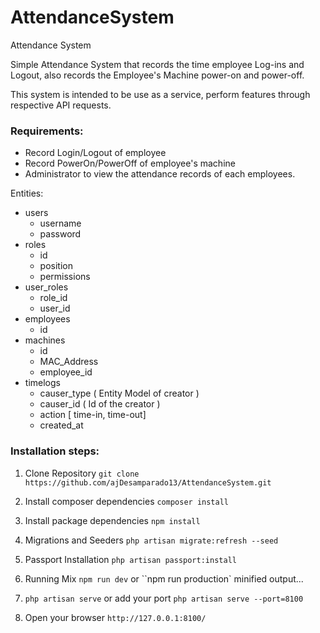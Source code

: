 # AttendanceSystem

Attendance System

Simple Attendance System that records the time employee Log-ins and Logout, also records the Employee's Machine power-on and power-off.

This system is intended to be use as a service, perform features through respective API requests.

### Requirements:

-   Record Login/Logout of employee
-   Record PowerOn/PowerOff of employee's machine
-   Administrator to view the attendance records of each employees.

Entities:

-   users
    -   username
    -   password
-   roles
    -   id
    -   position
    -   permissions
-   user_roles
    -   role_id
    -   user_id
-   employees
    -   id
-   machines
    -   id
    -   MAC_Address
    -   employee_id
-   timelogs
    -   causer_type ( Entity Model of creator )
    -   causer_id ( Id of the creator )
    -   action [ time-in, time-out]
    -   created_at

### Installation steps:

1. Clone Repository
   `git clone https://github.com/ajDesamparado13/AttendanceSystem.git`
2. Install composer dependencies
   `composer install`
3. Install package dependencies
   `npm install`
4. Migrations and Seeders
   `php artisan migrate:refresh --seed`
5. Passport Installation
   `php artisan passport:install`
6. Running Mix
   `npm run dev`
   or ``npm run production` minified output...

7. `php artisan serve` or add your port `php artisan serve --port=8100`

8. Open your browser `http://127.0.0.1:8100/`
